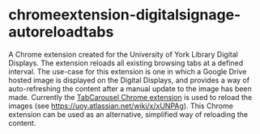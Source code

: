 # chromeextension-digitalsignage-autoreloadtabs

A Chrome extension created for the University of York Library Digital Displays. The extension reloads all existing browsing tabs at a defined interval. The use-case for this extension is one in which a Google Drive hosted image is displayed on the Digital Displays, and provides a way of auto-refreshing the content after a manual update to the image has been made. Currently the [TabCarousel Chrome extension](https://chromewebstore.google.com/detail/ddldimidiliclngjipajmjjiakhbcohn) is used to reload the images (see https://uoy.atlassian.net/wiki/x/xUNPAg). This Chrome extension can be used as an alternative, simplified way of reloading the content.
